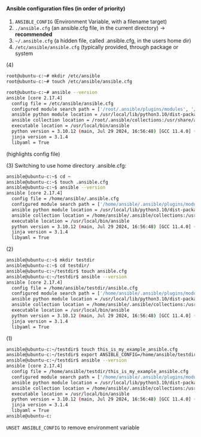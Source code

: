 #### Ansible configuration files (in order of priority)
1. `ANSIBLE_CONFIG` (Environment Variable, with a filename target)
2. `./ansible.cfg` (an ansible.cfg file, in the current directory) -> **recommended**
3. `~/.ansible.cfg` (a hidden file, called .ansible.cfg, in the users home dir) 
4. `/etc/ansible/ansible.cfg` (typically provided, through package or system 

(4)

```bash
root@ubuntu-c:~# mkdir /etc/ansible
root@ubuntu-c:~# touch /etc/ansible/ansible.cfg
```

```bash
root@ubuntu-c:~# ansible --version
ansible [core 2.17.4]
  config file = /etc/ansible/ansible.cfg
  configured module search path = ['/root/.ansible/plugins/modules', '/usr/share/ansible/plugins/modules']
  ansible python module location = /usr/local/lib/python3.10/dist-packages/ansible
  ansible collection location = /root/.ansible/collections:/usr/share/ansible/collections
  executable location = /usr/local/bin/ansible
  python version = 3.10.12 (main, Jul 29 2024, 16:56:48) [GCC 11.4.0] (/usr/bin/python3)
  jinja version = 3.1.4
  libyaml = True
```
(highlights config file)

(3) Switching to use home directory .ansible.cfg:

```bash
ansible@ubuntu-c:~$ cd ~
ansible@ubuntu-c:~$ touch .ansible.cfg
ansible@ubuntu-c:~$ ansible --version
ansible [core 2.17.4]
  config file = /home/ansible/.ansible.cfg
  configured module search path = ['/home/ansible/.ansible/plugins/modules', '/usr/share/ansible/plugins/modules']
  ansible python module location = /usr/local/lib/python3.10/dist-packages/ansible
  ansible collection location = /home/ansible/.ansible/collections:/usr/share/ansible/collections
  executable location = /usr/local/bin/ansible
  python version = 3.10.12 (main, Jul 29 2024, 16:56:48) [GCC 11.4.0] (/usr/bin/python3)
  jinja version = 3.1.4
  libyaml = True
```

(2)
```bash
ansible@ubuntu-c:~$ mkdir testdir
ansible@ubuntu-c:~$ cd testdir/
ansible@ubuntu-c:~/testdir$ touch ansible.cfg
ansible@ubuntu-c:~/testdir$ ansible --version
ansible [core 2.17.4]
  config file = /home/ansible/testdir/ansible.cfg
  configured module search path = ['/home/ansible/.ansible/plugins/modules', '/usr/share/ansible/plugins/modules']
  ansible python module location = /usr/local/lib/python3.10/dist-packages/ansible
  ansible collection location = /home/ansible/.ansible/collections:/usr/share/ansible/collections
  executable location = /usr/local/bin/ansible
  python version = 3.10.12 (main, Jul 29 2024, 16:56:48) [GCC 11.4.0] (/usr/bin/python3)
  jinja version = 3.1.4
  libyaml = True
```

(1)
```bash
ansible@ubuntu-c:~/testdir$ touch this_is_my_example_ansible.cfg
ansible@ubuntu-c:~/testdir$ export ANSIBLE_CONFIG=/home/ansible/testdir/this_is_my_example_ansible.cfg 
ansible@ubuntu-c:~/testdir$ ansible --version
ansible [core 2.17.4]
  config file = /home/ansible/testdir/this_is_my_example_ansible.cfg
  configured module search path = ['/home/ansible/.ansible/plugins/modules', '/usr/share/ansible/plugins/modules']
  ansible python module location = /usr/local/lib/python3.10/dist-packages/ansible
  ansible collection location = /home/ansible/.ansible/collections:/usr/share/ansible/collections
  executable location = /usr/local/bin/ansible
  python version = 3.10.12 (main, Jul 29 2024, 16:56:48) [GCC 11.4.0] (/usr/bin/python3)
  jinja version = 3.1.4
  libyaml = True
ansible@ubuntu-c:
```

`UNSET ANSIBLE_CONFIG` to remove environment variable